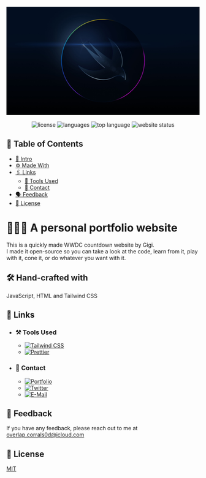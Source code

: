 ![Logo](https://raw.githubusercontent.com/DarthGigi/wwdc/gh-pages/assets/images/Swift.jpg)<p align=center>
<img src="https://img.shields.io/github/license/DarthGigi/wwdc?style=for-the-badge" alt="license">
<img src="https://img.shields.io/github/languages/count/DarthGigi/wwdc?style=for-the-badge" alt="languages">
<img src="https://img.shields.io/github/languages/top/DarthGigi/wwdc?style=for-the-badge" alt="top language">
<img src="https://img.shields.io/website?style=for-the-badge&url=https%3A%2F%2Fwwdc.mrgigi.me" alt="website status">

</p>

## 📑 Table of Contents

-   [👋 Intro](https://github.com/DarthGigi/wwdc/#-a-personal-portfolio-website)
-   [⚙️ Made With](https://github.com/DarthGigi/wwdc/#-hand-crafted-with)
-   [🖇 Links](https://github.com/DarthGigi/wwdc/#-links)
    -   [🔗 Tools Used](https://github.com/DarthGigi/wwdc/#%EF%B8%8F-tools-used)
    -   [🔗 Contact](https://github.com/DarthGigi/wwdc/#-contact)
-   [🗣 Feedback](https://github.com/DarthGigi/wwdc/#-feedback)
-   [📄 License](https://github.com/DarthGigi/wwdc/#-license)

# 👨🏻‍💻 A personal portfolio website

This is a quickly made WWDC countdown website by Gigi. \
I made it open-source so you can take a look at the code, learn from it, play with it, cone it, or do whatever you want with it.

## 🛠 Hand-crafted with

JavaScript, HTML and Tailwind CSS

## 🔗 Links

-   ### ⚒️ Tools Used

    -   [![Tailwind CSS](https://img.shields.io/static/v1?label=&message=Tailwind+CSS&color=111827&style=for-the-badge&logo=Tailwind+CSS)](https://tailwindcss.com/)
    -   [![Prettier](https://img.shields.io/static/v1?label=&message=Prettier&color=111827&style=for-the-badge&logo=Prettier)](https://prettier.io/)

-   ### 🤝 Contact
    -   [![Portfolio](https://img.shields.io/static/v1?label=&message=My+Portfolio&color=%23111827&style=for-the-badge&logo=ko-fi)](https://mrgigi.me/)
    -   [![Twitter](https://img.shields.io/static/v1?label=&message=Twitter&color=111827&style=for-the-badge&logo=Twitter)](https://twitter.com/iDarthGigi)
    -   [![E-Mail](https://img.shields.io/static/v1?label=&message=E-Mail&color=111827&style=for-the-badge&logo=gmail)](mailto:overlap.corrals0d@icloud.com)

## 💬 Feedback

If you have any feedback, please reach out to me at overlap.corrals0d@icloud.com

## 📜 License

[MIT](https://github.com/DarthGigi/wwdc/blob/gh-pages/LICENSE)
